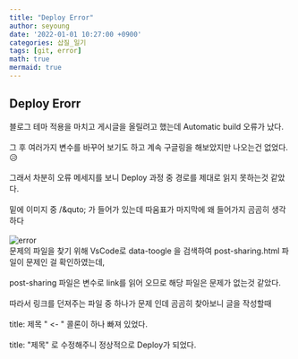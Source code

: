 ```yaml
---
title: "Deploy Error"
author: seyoung
date: '2022-01-01 10:27:00 +0900'
categories: 삽질_일기
tags: [git, error]
math: true
mermaid: true
---
```


## Deploy Erorr

블로그 테마 적용을 마치고 게시글을 올릴려고 했는데 Automatic build 오류가 났다. <br><br>
그 후 여러가지 변수를 바꾸어 보기도 하고 계속 구글링을 해보았지만 나오는건 없었다. 😥 <br><br>
그래서 차분히 오류 메세지를 보니 Deploy 과정 중 경로를 제대로 읽지 못하는것 같았다. <br><br>
밑에 이미지 중 /&quto; 가 들어가 있는데 따움표가 마지막에 왜 들어가지 곰곰히 생각하다 <br><br>
![error](https://user-images.githubusercontent.com/54762273/147842305-c843ae53-7a6b-4662-be85-f7aa94b96594.jpg) <br>
문제의 파일을 찾기 위해  VsCode로 data-toogle 을 검색하여 post-sharing.html 파일이 문제인 걸 확인하였는데, <br><br>
post-sharing 파일은 변수로 link를 읽어 오므로 해당 파일은 문제가 없는것 같았다. <br><br>
따라서 링크를 던져주는 파일 중 하나가 문제 인데 곰곰히 찾아보니 글을 작성할때 <br><br>
title: 제목 " <- " 콜론이 하나 빠져 있었다. <br><br>
title: "제목" 로 수정해주니 정상적으로 Deploy가 되었다.  


